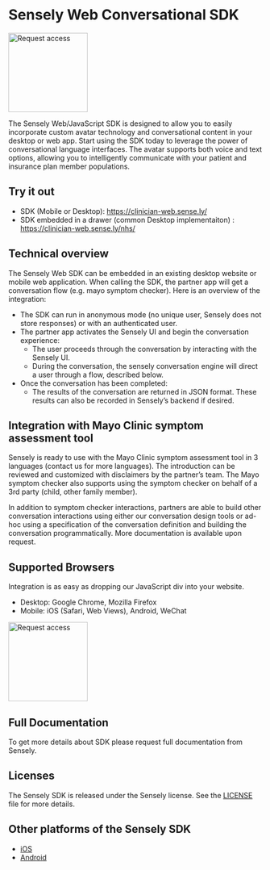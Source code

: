 # Sensely Web Conversational SDK

<a href="https://tinyurl.com/senselysdk"><img src="https://cl.ly/ca1a088639e6/request-access-button.png" alt="Request access" width="157"></a>

The Sensely Web/JavaScript SDK is designed to allow you to easily incorporate custom avatar technology and conversational content in your desktop or web app. Start using the SDK today to leverage the power of conversational language interfaces. The avatar supports both voice and text options, allowing you to intelligently communicate with your patient and insurance plan member populations.

## Try it out
* SDK (Mobile or Desktop): https://clinician-web.sense.ly/
* SDK embedded in a drawer (common Desktop implementaiton) : https://clinician-web.sense.ly/nhs/

## Technical overview

The Sensely Web SDK can be embedded in an existing desktop website or mobile web application. When calling the SDK, the partner app will get a conversation flow (e.g. mayo symptom checker). Here is an overview of the integration:

* The SDK can run in anonymous mode (no unique user, Sensely does not store responses) or with an authenticated user.
* The partner app activates the Sensely UI and begin the conversation experience:
    * The user proceeds through the conversation by interacting with the Sensely UI.
    * During the conversation, the sensely conversation engine will direct a user through a flow, described below.
* Once the conversation has been completed:
    * The results of the conversation are returned in JSON format. These results can also be recorded in Sensely’s backend if desired.

## Integration with Mayo Clinic symptom assessment tool

Sensely is ready to use with the Mayo Clinic symptom assessment tool in 3 languages (contact us for more languages). The introduction can be reviewed and customized with disclaimers by the partner’s team. The Mayo symptom checker also supports using the symptom checker on behalf of a 3rd party (child, other family member).

In addition to symptom checker interactions, partners are able to build other conversation interactions using either our conversation design tools or ad-hoc using a specification of the conversation definition and building the conversation programmatically. More documentation is available upon request. 


## Supported Browsers
Integration is as easy as dropping our JavaScript div into your website. 
- Desktop: Google Chrome, Mozilla Firefox
- Mobile: iOS (Safari, Web Views), Android, WeChat

<a href="https://tinyurl.com/senselysdk"><img src="https://cl.ly/ca1a088639e6/request-access-button.png" alt="Request access" width="157"></a>

## Full Documentation

  To get more details about SDK please request full documentation from Sensely.

## Licenses

The Sensely SDK is released under the Sensely license. See the [LICENSE] file for more details.

[LICENSE]: https://github.com/Sensely/SDK-iOS/blob/master/LICENSE

## Other platforms of the Sensely SDK
* [iOS](https://github.com/Sensely/SDK-iOS/)
* [Android](https://github.com/Sensely/SDK-Android)
